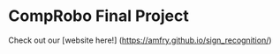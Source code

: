 # CompRobo Final Project

Check out our [website here!] (https://amfry.github.io/sign_recognition/)

